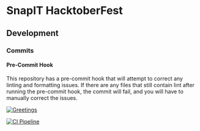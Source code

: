 # SnapIT HacktoberFest

## Development

### Commits

#### Pre-Commit Hook

This repository has a pre-commit hook that will attempt to correct any linting and formatting issues.
If there are any files that still contain lint after running the pre-commit
hook, the commit will fail, and you will have to manually correct the issues.

[![Greetings](https://github.com/docedson/snapit-hacktoberfest/actions/workflows/greetings.yml/badge.svg)](https://github.com/docedson/snapit-hacktoberfest/actions/workflows/greetings.yml)

[![CI Pipeline](https://github.com/docedson/snapit-hacktoberfest/actions/workflows/actions.yml/badge.svg?branch=andy-ci-pipeline-integration)](https://github.com/docedson/snapit-hacktoberfest/actions/workflows/actions.yml)
